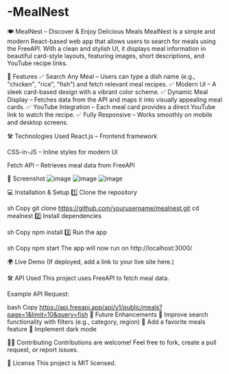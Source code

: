 # -MealNest
🍽️ MealNest – Discover & Enjoy Delicious Meals
MealNest is a simple and modern React-based web app that allows users to search for meals using the FreeAPI. With a clean and stylish UI, it displays meal information in beautiful card-style layouts, featuring images, short descriptions, and YouTube recipe links.

🚀 Features
✅ Search Any Meal – Users can type a dish name (e.g., "chicken", "rice", "fish") and fetch relevant meal recipes.
✅ Modern UI – A sleek card-based design with a vibrant color scheme.
✅ Dynamic Meal Display – Fetches data from the API and maps it into visually appealing meal cards.
✅ YouTube Integration – Each meal card provides a direct YouTube link to watch the recipe.
✅ Fully Responsive – Works smoothly on mobile and desktop screens.

🛠️ Technologies Used
React.js – Frontend framework

CSS-in-JS – Inline styles for modern UI

Fetch API – Retrieves meal data from FreeAPI

📸 Screenshot
![image](https://github.com/user-attachments/assets/2a22003a-76cb-4cdf-89a6-c9d3f32f56e9)
![image](https://github.com/user-attachments/assets/52591971-4dca-41b0-9faa-14e57096671a)
![image](https://github.com/user-attachments/assets/e6b32a81-e5ee-4e6e-ae6e-30e5c3c89eaa)




💻 Installation & Setup
1️⃣ Clone the repository

sh
Copy
git clone https://github.com/yourusername/mealnest.git
cd mealnest
2️⃣ Install dependencies

sh
Copy
npm install
3️⃣ Run the app

sh
Copy
npm start
The app will now run on http://localhost:3000/

🌍 Live Demo
(If deployed, add a link to your live site here.)

🛠️ API Used
This project uses FreeAPI to fetch meal data.

Example API Request:

bash
Copy
https://api.freeapi.app/api/v1/public/meals?page=1&limit=10&query=fish
📌 Future Enhancements
🔹 Improve search functionality with filters (e.g., category, region)
🔹 Add a favorite meals feature
🔹 Implement dark mode

👨‍💻 Contributing
Contributions are welcome! Feel free to fork, create a pull request, or report issues.

📜 License
This project is MIT licensed.

